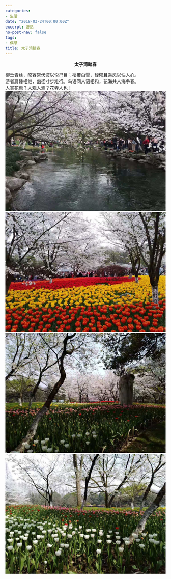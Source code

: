 ```yaml
---
categories:
- 生活
date: "2018-03-24T00:00:00Z"
excerpt: 游记
no-post-nav: false
tags:
- 偶感
title: 太子湾踏春
---
```


**<center>太子湾踏春</center>**

柳垂青丝，皎容常伏波以悦己目；樱覆白雪，馥郁且乘风以快人心。  
游者肩踵相继，幽径寸步难行。鸟语同人语相和，花海共人海争春。  
人赏花焉？人观人焉？花弄人也！
![pic](/assets/images/2018/life/tachun1.jpg)
![pic](/assets/images/2018/life/tachun2.jpg)
![pic](/assets/images/2018/life/tachun3.jpg)
![pic](/assets/images/2018/life/tachun4.jpg)
